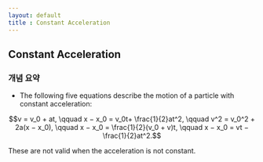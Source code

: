 ```yaml
---
layout: default
title : Constant Acceleration
---
```


## Constant Acceleration

### 개념 요약

- The following five equations describe the motion of a particle with constant acceleration:

$$v = v_0 + at, \qquad x − x_0 = v_0t+ \frac{1}{2}at^2, \qquad v^2  = v_0^2 + 2a(x − x_0), \qquad x − x_0 = \frac{1}{2}(v_0 + v)t, \qquad x − x_0 = vt − \frac{1}{2}at^2.$$

These are not valid when the acceleration is not constant.

<!--
- 등가속도 운동
    + 가속도가 일정한 운동이다. 
    + 등가속도 운동에서의 속도 식은

        $$v = at + v_0$$

        이다.
        + (증명) 가속도가 일정하다는 뜻은 평균 가속도와 가속도가 서로 같다는 뜻이므로 다음의 식을 세울 수 있다.

            $$a_{\text{avg}} = a = \frac{v - v_0}{t - 0} = \frac{v - v_0}{t}$$

            따라서, 등가속도 운동에서의 속도 식은

            $$v = v_0 + at$$

            가 된다.
    + 등가속도 운동에서의 위치 식은

        $$x = \frac{1}{2}at^2 + v_0t + x_0$$

        이다.

        + (증명) 등가속도 운동에서 평균 속도는 

            $$v_{\text{avg}} = \frac{x - x_0}{t - 0} = \frac{x - x_0}{t} = \frac{v + v_0}{2}$$

            인데, $v$에 아까 유도한 속도 식을 대입하면

            $$2(x - x_0) = t(v + v_0)$$

            $$2(x - x_0) = t(v_0 + at + v_0)$$

            $$2(x - x_0) = at^2 + 2v_0t$$

            $$x - x_0 = \frac{1}{2}at^2 + v_0t$$

            이 되는데, 이를 정리하면

            $$x = \frac{1}{2}at^2 + v_0t + x_0$$

            가 된다.

### 예제

### 연습 문제
-->